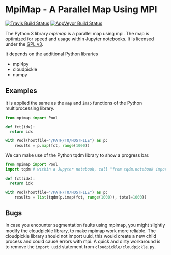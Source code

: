 # MpiMap - A Parallel Map Using MPI

[![Travis Build Status][travis-svg]][travis-link]
[![AppVeyor Build Status][appveyor-svg]][appveyor-link]

The Python 3 library *mpimap* is a parallel map using mpi. The map is optimized for speed and usage within Jupyter notebooks. It is licensed under the [GPL v3][gpl-link].

It depends on the additional Python libraries

* mpi4py
* cloudpickle
* numpy

## Examples

It is applied the same as the `map` and `imap` functions of the Python multiprocessing library.
```python
from mpimap import Pool

def fct(idx):
  return idx

with Pool(hostfile="/PATH/TO/HOSTFILE") as p:
    results = p.map(fct, range(1000))
```

We can make use of the Python tqdm library to show a progress bar.
```python
from mpimap import Pool
import tqdm # within a Jupyter notebook, call "from tqdm.notebook import tqdm" instead

def fct(idx):
  return idx

with Pool(hostfile="/PATH/TO/HOSTFILE") as p:
    results = list(tqdm(p.imap(fct, range(1000)), total=1000))
```

## Bugs

In case you encounter segmentation faults using mpimap, you might slightly modify the cloudpickle library, to make mpimap work more reliable. The cloudpickle library should not import uuid, this would create a new child process and could cause errors with mpi. A quick and dirty workaround is to remove the `import uuid` statement from `cloudpickle/cloudpickle.py`.

[travis-svg]: https://img.shields.io/travis/seweber/mpimap.svg?branch=master&style=flat&logo=travis
[travis-link]: https://travis-ci.com/seweber/mpimap
[appveyor-svg]: https://ci.appveyor.com/api/projects/status/gxrdxaaykt6wa20l/branch/master?svg=true
[appveyor-link]: https://ci.appveyor.com/project/seweber/mpimap/branch/master
[gpl-link]: https://www.gnu.org/licenses/gpl-3.0.html
